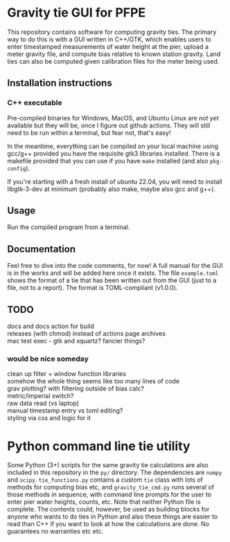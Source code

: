 # Gravity tie GUI for PFPE
This repository contains software for computing gravity ties. The primary way to do this is with a GUI written in C++/GTK, which enables users to enter timestamped measurements of water height at the pier, upload a meter gravity file, and compute bias relative to known station gravity. Land ties can also be computed given calibration files for the meter being used.

## Installation instructions
### C++ executable
Pre-compiled binaries for Windows, MacOS, and Ubuntu Linux are *not yet* available but they will be, once I figure out github actions. They will still need to be run within a terminal, but fear not, that's easy!

In the meantime, everything can be compiled on your local machine using gcc/g++ provided you have the requisite gtk3 libraries installed. There is a makefile provided that you can use if you have `make` installed (and also `pkg-config`).

If you're starting with a fresh install of ubuntu 22.04, you will need to install libgtk-3-dev at minimum (probably also make, maybe also gcc and g++).

## Usage
Run the compiled program from a terminal.

## Documentation
Feel free to dive into the code comments, for now! A full manual for the GUI is in the works and will be added here once it exists.
The file `example.toml` shows the format of a tie that has been written out from the GUI (just to a file, not to a report). The format is TOML-compliant (v1.0.0). 

## TODO
docs and docs action for build\
releases (with chmod) instead of actions page archives\
mac test exec - gtk and xquartz? fancier things?

### would be nice someday
clean up filter + window function libraries\
somehow the whole thing seems like too many lines of code\
grav plotting? with filtering outside of bias calc?\
metric/imperial switch?\
raw data read (vs laptop)\
manual timestamp entry vs toml editing?\
styling via css and logic for it

# Python command line tie utility
Some Python (3+) scripts for the same gravity tie calculations are also included in this repository in the `py/` directory. The dependencies are `numpy` and `scipy`. `tie_functions.py` contains a custom `tie` class with lots of methods for computing bias etc, and `gravity_tie_cmd.py` runs several of those methods in sequence, with command line prompts for the user to enter pier water heights, counts, etc. Note that neither Python file is complete. The contents could, however, be used as building blocks for anyone who wants to do ties in Python and also these things are easier to read than C++ if you want to look at how the calculations are done. No guarantees no warranties etc etc.
